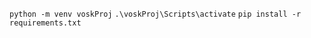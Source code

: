 ``` python -m venv voskProj ```
``` .\voskProj\Scripts\activate ```
``` pip install -r requirements.txt ```